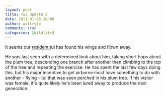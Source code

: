 ```yaml
---
layout: post
title: Tui Update 2
date: 2011-01-06 18:08
author: willryle
comments: true
categories: [Wildlife]
---
```

It seems our <a title="Tui Update" href="http://willryle.wordpress.com/2010/12/29/tui-update/">resident </a>tui has found his wings and flown away.

He was last seen with a determined look about him, taking short hops about the plum tree, descending one branch after another then climbing to the top of the tree and repeating the exercise. He has spent the last few days doing this, but his major incentive to get airborne must have something to do with another - flying - tui that was seen perched in his plum tree. If his visitor was female, it's quite likely he's been lured away to produce the next generation.
